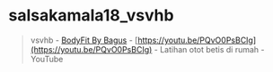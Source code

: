 # salsakamala18_vsvhb
> vsvhb - [BodyFit By Bagus](https://m.youtube.com/@BodyFitByBagus) - [https://youtu.be/PQvO0PsBCIg](https://youtu.be/PQvO0PsBCIg) - Latihan otot betis di rumah - YouTube
